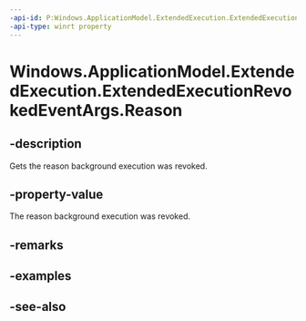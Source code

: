 ```yaml
---
-api-id: P:Windows.ApplicationModel.ExtendedExecution.ExtendedExecutionRevokedEventArgs.Reason
-api-type: winrt property
---
```


<!-- Property syntax
public Windows.ApplicationModel.ExtendedExecution.ExtendedExecutionRevokedReason Reason { get; }
-->

# Windows.ApplicationModel.ExtendedExecution.ExtendedExecutionRevokedEventArgs.Reason

## -description
Gets the reason background execution was revoked.

## -property-value
The reason background execution was revoked.

## -remarks

## -examples

## -see-also

